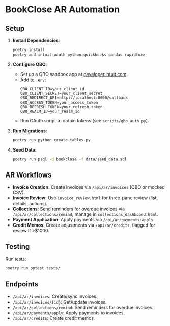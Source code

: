 # BookClose AR Automation

## Setup

1. **Install Dependencies**:
   ```bash
   poetry install
   poetry add intuit-oauth python-quickbooks pandas rapidfuzz
   ```

2. **Configure QBO**:
   - Set up a QBO sandbox app at [developer.intuit.com](https://developer.intuit.com).
   - Add to `.env`:
     ```
     QBO_CLIENT_ID=your_client_id
     QBO_CLIENT_SECRET=your_client_secret
     QBO_REDIRECT_URI=http://localhost:8000/callback
     QBO_ACCESS_TOKEN=your_access_token
     QBO_REFRESH_TOKEN=your_refresh_token
     QBO_REALM_ID=your_realm_id
     ```
   - Run OAuth script to obtain tokens (see `scripts/qbo_auth.py`).

3. **Run Migrations**:
   ```bash
   poetry run python create_tables.py
   ```

4. **Seed Data**:
   ```bash
   poetry run psql -d bookclose -f data/seed_data.sql
   ```

## AR Workflows

- **Invoice Creation**: Create invoices via `/api/ar/invoices` (QBO or mocked CSV).
- **Invoice Review**: Use `invoice_review.html` for three-pane review (list, details, actions).
- **Collections**: Send reminders for overdue invoices via `/api/ar/collections/remind`, manage in `collections_dashboard.html`.
- **Payment Application**: Apply payments via `/api/ar/payments/apply`.
- **Credit Memos**: Create adjustments via `/api/ar/credits`, flagged for review if >$1000.

## Testing

Run tests:
```bash
poetry run pytest tests/
```

## Endpoints

- `/api/ar/invoices`: Create/sync invoices.
- `/api/ar/invoices/{id}`: Get/update invoices.
- `/api/ar/collections/remind`: Send reminders for overdue invoices.
- `/api/ar/payments/apply`: Apply payments to invoices.
- `/api/ar/credits`: Create credit memos.